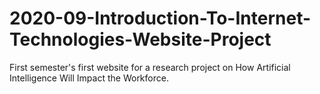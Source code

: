 # 2020-09-Introduction-To-Internet-Technologies-Website-Project
First semester's first website for a research project on How Artificial Intelligence Will Impact the Workforce.
